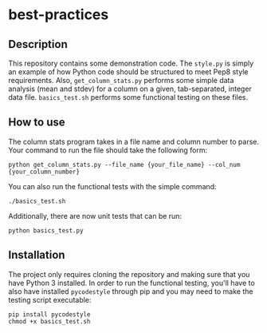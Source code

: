 # best-practices

## Description
This repository contains some demonstration code. The `style.py` is simply an example of how Python code should be structured to meet Pep8 style requirements. Also, `get_column_stats.py` performs some simple data analysis (mean and stdev) for a column on a given, tab-separated, integer data file. `basics_test.sh` performs some functional testing on these files.

## How to use
The column stats program takes in a file name and column number to parse. Your command to run the file should take the following form:

```
python get_column_stats.py --file_name {your_file_name} --col_num {your_column_number}
```

You can also run the functional tests with the simple command:

```
./basics_test.sh
```

Additionally, there are now unit tests that can be run:

```
python basics_test.py
```

## Installation
The project only requires cloning the repository and making sure that you have Python 3 installed. In order to run the functional testing, you'll have to also have installed `pycodestyle` through pip and you may need to make the testing script executable:

```
pip install pycodestyle
chmod +x basics_test.sh
```
